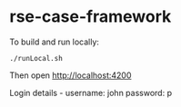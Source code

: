 # rse-case-framework

To build and run locally:

`
./runLocal.sh
`

Then open [http://localhost:4200](http://localhost:4200)

Login details -
username: john
password: p
